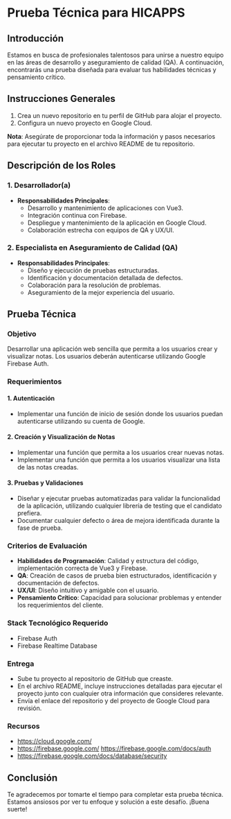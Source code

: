 # Prueba Técnica para HICAPPS

## Introducción

Estamos en busca de profesionales talentosos para unirse a nuestro equipo en las áreas de desarrollo y aseguramiento de calidad (QA). A continuación, encontrarás una prueba diseñada para evaluar tus habilidades técnicas y pensamiento crítico.

## Instrucciones Generales

1. Crea un nuevo repositorio en tu perfil de GitHub para alojar el proyecto.
2. Configura un nuevo proyecto en Google Cloud.

**Nota**: Asegúrate de proporcionar toda la información y pasos necesarios para ejecutar tu proyecto en el archivo README de tu repositorio.

## Descripción de los Roles

### 1. Desarrollador(a)

- **Responsabilidades Principales**:
  - Desarrollo y mantenimiento de aplicaciones con Vue3.
  - Integración continua con Firebase.
  - Despliegue y mantenimiento de la aplicación en Google Cloud.
  - Colaboración estrecha con equipos de QA y UX/UI.

### 2. Especialista en Aseguramiento de Calidad (QA)

- **Responsabilidades Principales**:
  - Diseño y ejecución de pruebas estructuradas.
  - Identificación y documentación detallada de defectos.
  - Colaboración para la resolución de problemas.
  - Aseguramiento de la mejor experiencia del usuario.

## Prueba Técnica

### Objetivo

Desarrollar una aplicación web sencilla que permita a los usuarios crear y visualizar notas. Los usuarios deberán autenticarse utilizando Google Firebase Auth.

### Requerimientos

#### 1. **Autenticación**

- Implementar una función de inicio de sesión donde los usuarios puedan autenticarse utilizando su cuenta de Google.

#### 2. **Creación y Visualización de Notas**

- Implementar una función que permita a los usuarios crear nuevas notas.
- Implementar una función que permita a los usuarios visualizar una lista de las notas creadas.

#### 3. **Pruebas y Validaciones**

- Diseñar y ejecutar pruebas automatizadas para validar la funcionalidad de la aplicación, utilizando cualquier librería de testing que el candidato prefiera.
- Documentar cualquier defecto o área de mejora identificada durante la fase de prueba.

### Criterios de Evaluación

- **Habilidades de Programación**: Calidad y estructura del código, implementación correcta de Vue3 y Firebase.
- **QA**: Creación de casos de prueba bien estructurados, identificación y documentación de defectos.
- **UX/UI**: Diseño intuitivo y amigable con el usuario.
- **Pensamiento Crítico**: Capacidad para solucionar problemas y entender los requerimientos del cliente.

### Stack Tecnológico Requerido

- Firebase Auth
- Firebase Realtime Database

### Entrega

- Sube tu proyecto al repositorio de GitHub que creaste.
- En el archivo README, incluye instrucciones detalladas para ejecutar el proyecto junto con cualquier otra información que consideres relevante.
- Envía el enlace del repositorio y del proyecto de Google Cloud para revisión.

### Recursos

- https://cloud.google.com/
- https://firebase.google.com/
  https://firebase.google.com/docs/auth
- https://firebase.google.com/docs/database/security

## Conclusión

Te agradecemos por tomarte el tiempo para completar esta prueba técnica. Estamos ansiosos por ver tu enfoque y solución a este desafío. ¡Buena suerte!
